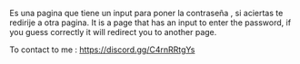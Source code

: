 Es una pagina que tiene un input para poner la contraseña , si aciertas te redirije a otra pagina.
It is a page that has an input to enter the password, if you guess correctly it will redirect you to another page.


To contact to me : https://discord.gg/C4rnRRtgYs
